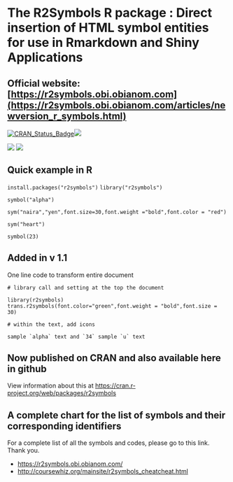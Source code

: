 # The R2Symbols R package : Direct insertion of HTML symbol entities for use in Rmarkdown and Shiny Applications
## Official website: [https://r2symbols.obi.obianom.com](https://r2symbols.obi.obianom.com/articles/newversion_r_symbols.html)

[![CRAN\_Status\_Badge](https://www.r-pkg.org/badges/version/r2symbols)](https://cran.r-project.org/package=r2symbols)[![](https://cranlogs.r-pkg.org/badges/grand-total/r2symbols)](https://cran.r-project.org/package=r2symbols)

![](https://coursewhiz.org/mainsite/img/R2_logo2.png)
![](https://coursewhiz.org/mainsite/img/r2symbols.png)

## Quick example in R

` install.packages("r2symbols") `
` library("r2symbols") `

` symbol("alpha") `

`sym("naira","yen",font.size=30,font.weight ="bold",font.color = "red")`

` sym("heart") `

` symbol(23) `

## Added in v 1.1

One line code to transform entire document

```{r eval=F}
# library call and setting at the top the document

library(r2symbols)
trans.r2symbols(font.color="green",font.weight = "bold",font.size = 30)

# within the text, add icons

sample `alpha` text and `34` sample `u` text
```

## Now published on CRAN and also available here in github
View information about this at https://cran.r-project.org/web/packages/r2symbols

## A complete chart for the list of symbols and their corresponding identifiers

For a complete list of all the symbols and codes, please go to this link. Thank you.
 - https://r2symbols.obi.obianom.com/
 - http://coursewhiz.org/mainsite/r2symbols_cheatcheat.html
